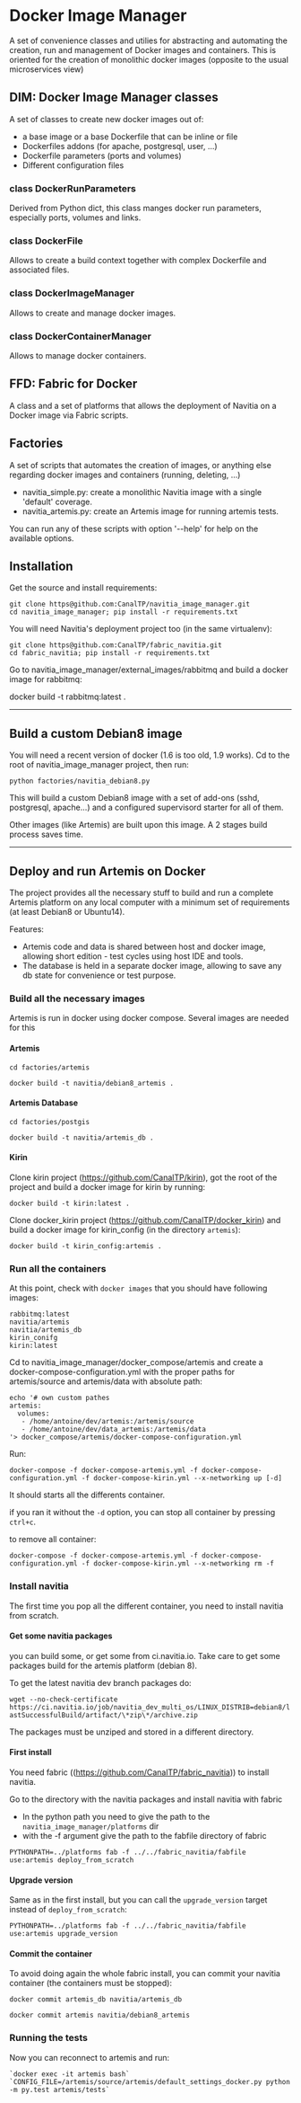 

# Docker Image Manager

A set of convenience classes and utilies for abstracting
and automating the creation, run and management of Docker images and containers.
This is oriented for the creation of monolithic docker images (opposite to the usual
microservices view)


## DIM: Docker Image Manager classes

A set of classes to create new docker images out of:

 - a base image or a base Dockerfile that can be inline or file
 - Dockerfiles addons (for apache, postgresql, user, ...)
 - Dockerfile parameters (ports and volumes)
 - Different configuration files

### class DockerRunParameters

Derived from Python dict, this class manges docker run parameters, especially ports, volumes and links.

### class DockerFile

Allows to create a build context together with complex Dockerfile and associated files.

### class DockerImageManager

Allows to create and manage docker images.

### class DockerContainerManager

Allows to manage docker containers.


## FFD: Fabric for Docker

A class and a set of platforms that allows the deployment of Navitia on a Docker image via Fabric scripts.


## Factories

A set of scripts that automates the creation of images, or anything else regarding docker images and containers (running, deleting, ...)

 - navitia_simple.py: create a monolithic Navitia image with a single 'default' coverage.
 - navitia_artemis.py: create an Artemis image for running artemis tests.

You can run any of these scripts with option '--help' for help on the available options.


## Installation

Get the source and install requirements:

    git clone https@github.com:CanalTP/navitia_image_manager.git
    cd navitia_image_manager; pip install -r requirements.txt

You will need Navitia's deployment project too (in the same virtualenv):

    git clone https@github.com:CanalTP/fabric_navitia.git
    cd fabric_navitia; pip install -r requirements.txt

Go to navitia_image_manager/external_images/rabbitmq and build a docker image for rabbitmq:

   docker build -t rabbitmq:latest .
  
----------


## Build a custom Debian8 image

You will need a recent version of docker (1.6 is too old, 1.9 works).
Cd to the root of navitia_image_manager project, then run:

    python factories/navitia_debian8.py

This will build a custom Debian8 image with a set of add-ons (sshd, postgresql, apache...) and a configured supervisord starter for all of them.

Other images (like Artemis) are built upon this image. A 2 stages build process saves time.

----------


## Deploy and run Artemis on Docker



The project provides all the necessary stuff to build and run a complete Artemis platform on any local computer with a minimum set of requirements (at least Debian8 or Ubuntu14).

Features:

 - Artemis code and data is shared between host and docker image,
   allowing short edition - test cycles using host IDE and tools.
 - The database is held in a separate docker image, allowing to save any
   db state for convenience or test purpose.

### Build all the necessary images

Artemis is run in docker using docker compose. Several images are needed for this

#### Artemis

`cd factories/artemis`

`docker build -t navitia/debian8_artemis .`

#### Artemis Database

`cd factories/postgis`

`docker build -t navitia/artemis_db .`

#### Kirin

Clone kirin project (https://github.com/CanalTP/kirin), got the root of the project and build a docker 
image for kirin by running:

    docker build -t kirin:latest .

Clone docker_kirin project (https://github.com/CanalTP/docker_kirin) and build a docker image for 
kirin_config (in the directory `artemis`):

    
    docker build -t kirin_config:artemis . 

### Run all the containers

At this point, check with `docker images` that you should have following images:
    
    rabbitmq:latest
    navitia/artemis
    navitia/artemis_db
    kirin_conifg
    kirin:latest


Cd to navitia_image_manager/docker_compose/artemis and create a docker-compose-configuration.yml with the 
proper paths for artemis/source and artemis/data with absolute path:

```
echo '# own custom pathes
artemis:
  volumes:
   - /home/antoine/dev/artemis:/artemis/source
   - /home/antoine/dev/data_artemis:/artemis/data
'> docker_compose/artemis/docker-compose-configuration.yml
```

Run:

  `docker-compose -f docker-compose-artemis.yml -f docker-compose-configuration.yml -f docker-compose-kirin.yml --x-networking up [-d]`
    
It should starts all the differents container.

if you ran it without the `-d` option, you can stop all container by pressing `ctrl+c`.

to remove all container:

  `docker-compose -f docker-compose-artemis.yml -f docker-compose-configuration.yml -f docker-compose-kirin.yml --x-networking rm -f`

### Install navitia

The first time you pop all the different container, you need to install navitia from scratch.

#### Get some navitia packages 
you can build some, or get some from ci.navitia.io. Take care to get some packages build for the artemis 
platform (debian 8).

To get the latest navitia dev branch packages do:

`wget --no-check-certificate https://ci.navitia.io/job/navitia_dev_multi_os/LINUX_DISTRIB=debian8/lastSuccessfulBuild/artifact/\*zip\*/archive.zip`

The packages must be unziped and stored in a different directory.

#### First install
You need fabric ((https://github.com/CanalTP/fabric_navitia)) to install navitia.

Go to the directory with the navitia packages and install navitia with fabric 

* In the python path you need to give the path to the `navitia_image_manager/platforms` dir
* with the -f argument give the path to the fabfile directory of fabric

`PYTHONPATH=../platforms fab -f ../../fabric_navitia/fabfile  use:artemis deploy_from_scratch`

#### Upgrade version

Same as in the first install, but you can call the `upgrade_version` target instead of `deploy_from_scratch`:

`PYTHONPATH=../platforms fab -f ../../fabric_navitia/fabfile  use:artemis upgrade_version`

#### Commit the container
To avoid doing again the whole fabric install, you can commit your navitia container (the containers must 
be stopped):

`docker commit artemis_db navitia/artemis_db`

`docker commit artemis navitia/debian8_artemis`

### Running the tests
Now you can reconnect to artemis and run:

    `docker exec -it artemis bash`
    `CONFIG_FILE=/artemis/source/artemis/default_settings_docker.py python -m py.test artemis/tests`

